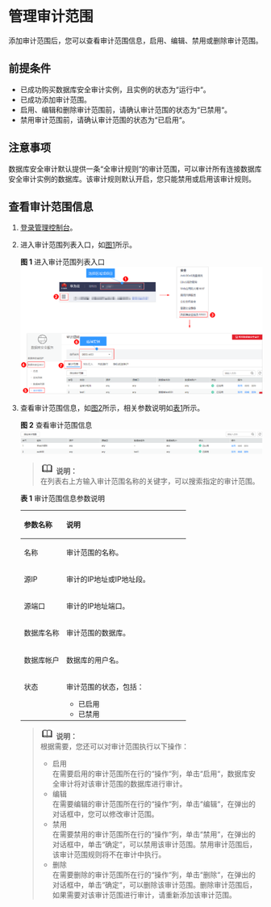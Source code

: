 # 管理审计范围<a name="ZH-CN_TOPIC_0146119883"></a>

添加审计范围后，您可以查看审计范围信息，启用、编辑、禁用或删除审计范围。

## 前提条件<a name="section070891116319"></a>

-   已成功购买数据库安全审计实例，且实例的状态为“运行中“。
-   已成功添加审计范围。
-   启用、编辑和删除审计范围前，请确认审计范围的状态为“已禁用“。
-   禁用审计范围前，请确认审计范围的状态为“已启用“。

## 注意事项<a name="section15689121410189"></a>

数据库安全审计默认提供一条“全审计规则“的审计范围，可以审计所有连接数据库安全审计实例的数据库。该审计规则默认开启，您只能禁用或启用该审计规则。

## 查看审计范围信息<a name="section2284236112613"></a>

1.  [登录管理控制台](https://console.huaweicloud.com/?locale=zh-cn)。
2.  进入审计范围列表入口，如[图1](#zh-cn_topic_0144723368_fig4155162273613)所示。

    **图 1**  进入审计范围列表入口<a name="zh-cn_topic_0144723368_fig4155162273613"></a>  
    ![](figures/进入审计范围列表入口.png "进入审计范围列表入口")

3.  查看审计范围信息，如[图2](#fig17324536122612)所示，相关参数说明如[表1](#table964761214306)所示。

    **图 2**  查看审计范围信息<a name="fig17324536122612"></a>  
    ![](figures/查看审计范围信息.png "查看审计范围信息")

    >![](public_sys-resources/icon-note.gif) **说明：**   
    >在列表右上方输入审计范围名称的关键字，可以搜索指定的审计范围。  

    **表 1**  审计范围信息参数说明

    <a name="table964761214306"></a>
    <table><thead align="left"><tr id="row1365581213011"><th class="cellrowborder" valign="top" width="25.629999999999995%" id="mcps1.2.3.1.1"><p id="p96584127304"><a name="p96584127304"></a><a name="p96584127304"></a>参数名称</p>
    </th>
    <th class="cellrowborder" valign="top" width="74.37%" id="mcps1.2.3.1.2"><p id="p18660171293013"><a name="p18660171293013"></a><a name="p18660171293013"></a>说明</p>
    </th>
    </tr>
    </thead>
    <tbody><tr id="row7664312163018"><td class="cellrowborder" valign="top" width="25.629999999999995%" headers="mcps1.2.3.1.1 "><p id="p56657123309"><a name="p56657123309"></a><a name="p56657123309"></a>名称</p>
    </td>
    <td class="cellrowborder" valign="top" width="74.37%" headers="mcps1.2.3.1.2 "><p id="p14669161217308"><a name="p14669161217308"></a><a name="p14669161217308"></a>审计范围的名称。</p>
    </td>
    </tr>
    <tr id="row18114121410321"><td class="cellrowborder" valign="top" width="25.629999999999995%" headers="mcps1.2.3.1.1 "><p id="p195041220123213"><a name="p195041220123213"></a><a name="p195041220123213"></a>源IP</p>
    </td>
    <td class="cellrowborder" valign="top" width="74.37%" headers="mcps1.2.3.1.2 "><p id="p5506192011323"><a name="p5506192011323"></a><a name="p5506192011323"></a>审计的IP地址或IP地址段。</p>
    </td>
    </tr>
    <tr id="row17352133015322"><td class="cellrowborder" valign="top" width="25.629999999999995%" headers="mcps1.2.3.1.1 "><p id="p7313193714329"><a name="p7313193714329"></a><a name="p7313193714329"></a>源端口</p>
    </td>
    <td class="cellrowborder" valign="top" width="74.37%" headers="mcps1.2.3.1.2 "><p id="p631613374329"><a name="p631613374329"></a><a name="p631613374329"></a>审计的IP地址端口。</p>
    </td>
    </tr>
    <tr id="row1167216126301"><td class="cellrowborder" valign="top" width="25.629999999999995%" headers="mcps1.2.3.1.1 "><p id="p126741912113015"><a name="p126741912113015"></a><a name="p126741912113015"></a>数据库名称</p>
    </td>
    <td class="cellrowborder" valign="top" width="74.37%" headers="mcps1.2.3.1.2 "><p id="p76771712113017"><a name="p76771712113017"></a><a name="p76771712113017"></a>审计范围的数据库。</p>
    </td>
    </tr>
    <tr id="row6679161203016"><td class="cellrowborder" valign="top" width="25.629999999999995%" headers="mcps1.2.3.1.1 "><p id="p16680121233020"><a name="p16680121233020"></a><a name="p16680121233020"></a>数据库帐户</p>
    </td>
    <td class="cellrowborder" valign="top" width="74.37%" headers="mcps1.2.3.1.2 "><p id="p12683121217306"><a name="p12683121217306"></a><a name="p12683121217306"></a>数据库的用户名。</p>
    </td>
    </tr>
    <tr id="row19685121213016"><td class="cellrowborder" valign="top" width="25.629999999999995%" headers="mcps1.2.3.1.1 "><p id="p968710125308"><a name="p968710125308"></a><a name="p968710125308"></a>状态</p>
    </td>
    <td class="cellrowborder" valign="top" width="74.37%" headers="mcps1.2.3.1.2 "><p id="p186901012163011"><a name="p186901012163011"></a><a name="p186901012163011"></a>审计范围的状态，包括：</p>
    <a name="ul118072149340"></a><a name="ul118072149340"></a><ul id="ul118072149340"><li>已启用</li><li>已禁用</li></ul>
    </td>
    </tr>
    </tbody>
    </table>

    >![](public_sys-resources/icon-note.gif) **说明：**   
    >根据需要，您还可以对审计范围执行以下操作：  
    >-   启用  
    >    在需要启用的审计范围所在行的“操作“列，单击“启用“，数据库安全审计将对该审计范围的数据库进行审计。  
    >-   编辑  
    >    在需要编辑的审计范围所在行的“操作“列，单击“编辑“，在弹出的对话框中，您可以修改审计范围。  
    >-   禁用  
    >    在需要禁用的审计范围所在行的“操作“列，单击“禁用“，在弹出的对话框中，单击“确定“，可以禁用该审计范围。禁用审计范围后，该审计范围规则将不在审计中执行。  
    >-   删除  
    >    在需要删除的审计范围所在行的“操作“列，单击“删除“，在弹出的对话框中，单击“确定“，可以删除该审计范围。删除审计范围后，如果需要对该审计范围进行审计，请重新添加该审计范围。  


